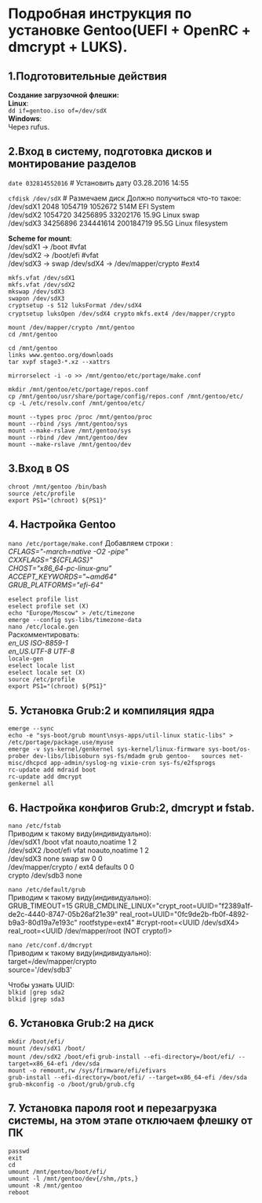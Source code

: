 # Подробная инструкция по установке Gentoo(UEFI + OpenRC + dmcrypt + LUKS).

## 1.Подготовительные действия
**Создание загрузочной флешки:**  
**Linux**:  
`dd if=gentoo.iso of=/dev/sdX`  
**Windows**:  
Через rufus.  
  
## 2.Вход в систему, подготовка дисков и монтирование разделов

`date 032814552016` # Установить дату 03.28.2016 14:55  

`cfdisk /dev/sdX` # Размечаем диск 
Должно получиться что-то такое:  
/dev/sdX1      2048   1054719   1052672  514M EFI System  
/dev/sdX2   1054720  34256895  33202176 15.9G Linux swap  
/dev/sdX3  34256896 234441614 200184719 95.5G Linux filesystem  

**Scheme for mount**:  
/dev/sdX1 -> /boot #vfat  
/dev/sdX2 -> /boot/efi #vfat  
/dev/sdX3 -> swap
/dev/sdX4 -> /dev/mapper/crypto #ext4  

`mkfs.vfat /dev/sdX1`  
`mkfs.vfat /dev/sdX2`  
`mkswap /dev/sdX3`  
`swapon /dev/sdX3`  
`cryptsetup -s 512 luksFormat /dev/sdX4`  
`cryptsetup luksOpen /dev/sdX4 crypto`
`mkfs.ext4 /dev/mapper/crypto`  
 
`mount /dev/mapper/crypto /mnt/gentoo`  
`cd /mnt/gentoo`  

`cd /mnt/gentoo`  
`links www.gentoo.org/downloads`  
`tar xvpf stage3-*.xz --xattrs`  

`mirrorselect -i -o >> /mnt/gentoo/etc/portage/make.conf`  
  
`mkdir /mnt/gentoo/etc/portage/repos.conf`  
`cp /mnt/gentoo/usr/share/portage/config/repos.conf /mnt/gentoo/etc/`  
`cp -L /etc/resolv.conf /mnt/gentoo/etc/`  
  
`mount --types proc /proc /mnt/gentoo/proc`  
`mount --rbind /sys /mnt/gentoo/sys`  
`mount --make-rslave /mnt/gentoo/sys`  
`mount --rbind /dev /mnt/gentoo/dev`  
`mount --make-rslave /mnt/gentoo/dev`  
  
## 3.Вход в OS
`chroot /mnt/gentoo /bin/bash`  
`source /etc/profile`  
`export PS1="(chroot) ${PS1}"`  
  
## 4. Настройка Gentoo
`nano /etc/portage/make.conf`
Добавляем строки :  
*CFLAGS="-march=native -O2 -pipe"*  
*CXXFLAGS="${CFLAGS}"*  
*CHOST="x86_64-pc-linux-gnu"*  
*ACCEPT_KEYWORDS="~amd64"*  
*GRUB_PLATFORMS="efi-64"*  
  
`eselect profile list`  
`eselect profile set (X)`  
`echo "Europe/Moscow" > /etc/timezone`  
`emerge --config sys-libs/timezone-data`  
`nano /etc/locale.gen`  
Раскомментировать:  
*en_US ISO-8859-1*  
*en_US.UTF-8 UTF-8*  
`locale-gen`  
`eselect locale list`  
`eselect locale set (X)`  
`source /etc/profile`  
`export PS1="(chroot) ${PS1}"`  
  
## 5. Установка Grub:2 и компиляция ядра
`emerge --sync`  
`echo -e "sys-boot/grub mount\nsys-apps/util-linux static-libs" > /etc/portage/package.use/myuse`  
`emerge -v sys-kernel/genkernel sys-kernel/linux-firmware sys-boot/os-prober dev-libs/libisoburn sys-fs/mdadm grub gentoo-   sources net-misc/dhcpcd app-admin/syslog-ng vixie-cron sys-fs/e2fsprogs`  
`rc-update add mdraid boot`  
`rc-update add dmcrypt`  
`genkernel all`  
## 6. Настройка конфигов Grub:2, dmcrypt и fstab.
`nano /etc/fstab`  
Приводим к такому виду(индивидуально):  
/dev/sdX1 /boot vfat noauto,noatime 1 2  
/dev/sdX2 /boot/efi vfat noauto,noatime 1 2  
/dev/sdX3 none swap sw 0 0  
/dev/mapper/crypto / ext4 defaults 0 0  
crypto /dev/sdb3 none  
  
`nano /etc/default/grub`  
Приводим к такому виду(индивидуально):  
GRUB_TIMEOUT=15
GRUB_CMDLINE_LINUX="crypt_root=UUID="f2389a1f-de2c-4440-8747-05b26af21e39" real_root=UUID="0fc9de2b-fb0f-4892-b9a3-80d19a7e193c" rootfstype=ext4" #crypt-root=<UUID /dev/sdX4> real_root=<UUID /dev/mapper/root (NOT crypto!)>
  
`nano /etc/conf.d/dmcrypt`  
Приводим к такому виду(индивидуально):  
target=/dev/mapper/crypto  
source='/dev/sdb3'  
  
Чтобы узнать UUID:  
`blkid |grep sda2`  
`blkid |grep sda3`  
  
## 6. Установка Grub:2 на диск
`mkdir /boot/efi/`  
`mount /dev/sdX1 /boot/`  
`mount /dev/sdX2 /boot/efi`
`grub-install --efi-directory=/boot/efi/ --target=x86_64-efi /dev/sda`  
`mount -o remount,rw /sys/firmware/efi/efivars`  
`grub-install --efi-directory=/boot/efi/ --target=x86_64-efi /dev/sda`  
`grub-mkconfig -o /boot/grub/grub.cfg`  
  
## 7. Установка пароля root и перезагрузка системы, на этом этапе отключаем флешку от ПК
`passwd`  
`exit`  
`cd`  
`umount /mnt/gentoo/boot/efi/`  
`umount -l /mnt/gentoo/dev{/shm,/pts,}`  
`umount -R /mnt/gentoo`  
`reboot`  
